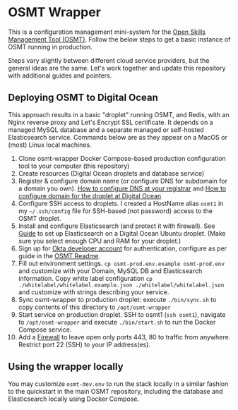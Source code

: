 # OSMT Wrapper
This is a configuration management mini-system for the [Open Skills Management Tool (OSMT)](https://github.com/wgu-opensource/osmt). Follow the below steps to get a basic instance of OSMT running in production.

Steps vary slightly between different cloud service providers, but the general ideas are the same. Let's work together and update this repository with additional guides and pointers.

## Deploying OSMT to Digital Ocean
This approach results in a basic "droplet" running OSMT, and Redis, with an Nginx reverse proxy and Let's Encrypt SSL certificate. It depends on a managed MySQL database and a separate managed or self-hosted Elasticsearch service. Commands below are as they appear on a MacOS or (most) Linux local machines.

1. Clone osmt-wrapper Docker Compose-based production configuration tool​ to your computer (this repository)
2. Create resources (Digital Ocean droplets and database service)​
3. Register & configure domain name (or configure DNS for subdomain for a domain you own). [How to configure DNS at your registrar](https://docs.digitalocean.com/tutorials/dns-registrars/) and [How to configure domain for the droplet at Digital Ocean](https://docs.digitalocean.com/products/networking/dns/quickstart/)
4. Configure SSH access to droplets​. I created a HostName alias `osmt1` in my `~/.ssh/config` file for SSH-based (not password) access to the OSMT droplet.
5. Install and configure Elasticsearch (and protect it with firewall)​. See [Guide](https://www.digitalocean.com/community/tutorials/how-to-install-and-configure-elasticsearch-on-ubuntu-20-04) to set up Elasticsearch on a Digital Ocean Ubuntu droplet. (Make sure you select enough CPU and RAM for your droplet.)
6. Sign up for [Okta developer account](https://developer.okta.com/signup/) for authentication, configure as per guide in the [OSMT Readme](https://github.com/wgu-opensource/osmt/blob/develop/README.md#oauth2-and-okta-configuration).
7. Fill out environment settings. `cp osmt-prod.env.example osmt-prod.env` and customize with your Domain, MySQL DB and Elasticsearch information. Copy white label configuration `cp ./whitelabel/whitelabel.example.json ./whitelabel/whitelabel.json` and customize with strings describing your service.
8. Sync osmt-wrapper to production droplet​: execute `./bin/sync.sh` to copy contents of this directory to `/opt/osmt-wrapper`
9. Start service on production droplet. SSH to osmt1 (`ssh osmt1`), navigate to `/opt/osmt-wrapper` and execute `./bin/start.sh` to run the Docker Compose service.
10. Add a [Firewall](https://cloud.digitalocean.com/networking/firewalls/new) to leave open only ports 443, 80 to traffic from anywhere. Restrict port 22 (SSH) to your IP address(es).

## Using the wrapper locally
You may customize `osmt-dev.env` to run the stack locally in a similar fashion to the quickstart in the main OSMT repository, including the database and Elasticsearch locally using Docker Compose.
